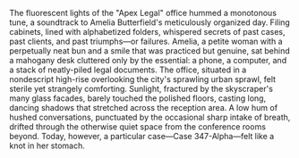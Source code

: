 The fluorescent lights of the "Apex Legal" office hummed a monotonous tune, a soundtrack to Amelia Butterfield's meticulously organized day.  Filing cabinets, lined with alphabetized folders, whispered secrets of past cases, past clients, and past triumphs—or failures. Amelia, a petite woman with a perpetually neat bun and a smile that was practiced but genuine, sat behind a mahogany desk cluttered only by the essential: a phone, a computer, and a stack of neatly-piled legal documents.  The office, situated in a nondescript high-rise overlooking the city's sprawling urban sprawl, felt sterile yet strangely comforting.  Sunlight, fractured by the skyscraper's many glass facades, barely touched the polished floors, casting long, dancing shadows that stretched across the reception area.  A low hum of hushed conversations, punctuated by the occasional sharp intake of breath, drifted through the otherwise quiet space from the conference rooms beyond. Today, however, a particular case—Case 347-Alpha—felt like a knot in her stomach.
